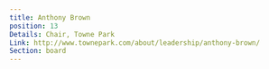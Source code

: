 ```yaml
---
title: Anthony Brown
position: 13
Details: Chair, Towne Park
Link: http://www.townepark.com/about/leadership/anthony-brown/
Section: board
---
```


